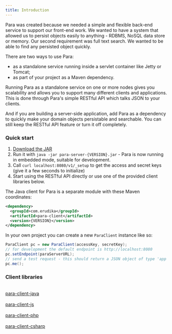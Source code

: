```yaml
---
title: Introduction
---
```


Para was created because we needed a simple and flexible back-end service to support our front-end work.
We wanted to have a system that allowed us to persist objects easily to anything - RDBMS, NoSQL data store or memory.
Our second requirement was full text search. We wanted to be able to find any persisted object quickly.

There are two ways to use Para:
- as a standalone service running inside a servlet container like Jetty or Tomcat;
- as part of your project as a Maven dependency.

Running Para as a standalone service on one or more nodes gives you scalability and allows you to support
many different clients and applications. This is done through Para's simple RESTful API which talks JSON to your clients.

And if you are building a server-side application, add Para as a dependency to quickly make your domain objects
persistable and searchable. You can still keep the RESTful API feature or turn it off completely.

### Quick start

1. [Download the JAR](https://github.com/erudika/para/releases)
2. Run it with `java -jar para-server-{VERSION}.jar` - Para is now running in embedded mode, suitable for development.
3. Call `curl localhost:8080/v1/_setup` to get the access and secret keys (give it a few seconds to initialize)
4. Start using the RESTful API directly or use one of the provided client libraries below.

The Java client for Para is a separate module with these Maven coordinates:

```xml
<dependency>
  <groupId>com.erudika</groupId>
  <artifactId>para-client</artifactId>
  <version>{VERSION}</version>
</dependency>
```

In your own project you can create a new `ParaClient` instance like so:

```java
ParaClient pc = new ParaClient(accessKey, secretKey);
// for development the default endpoint is http://localhost:8080
pc.setEndpoint(paraServerURL);
// send a test request - this should return a JSON object of type 'app'
pc.me();
```

### Client libraries

<div class="btn-client-div">
	<a href="https://github.com/Erudika/para/tree/master/para-client" class="btn-client">
		<i class="devicon-java-plain-wordmark"></i>
	</a><br>
	<a href="https://github.com/Erudika/para/tree/master/para-client">para-client-java</a>
</div>

<div class="btn-client-div">
	<a href="https://github.com/Erudika/para-client-js" class="btn-client">
		<i class="devicon-nodejs-plain"></i>
	</a><br>
	<a href="https://github.com/Erudika/para-client-js">para-client-js</a>
</div>

<div class="btn-client-div">
	<a href="https://github.com/Erudika/para-client-php" class="btn-client">
		<i class="devicon-php-plain"></i>
	</a><br>
	<a href="https://github.com/Erudika/para-client-php">para-client-php</a>
</div>

<div class="btn-client-div">
	<a href="https://github.com/Erudika/para-client-csharp" class="btn-client">
		<i class="devicon-dot-net-plain-wordmark"></i>
	</a><br>
	<a href="https://github.com/Erudika/para-client-csharp">para-client-csharp</a>
</div>
